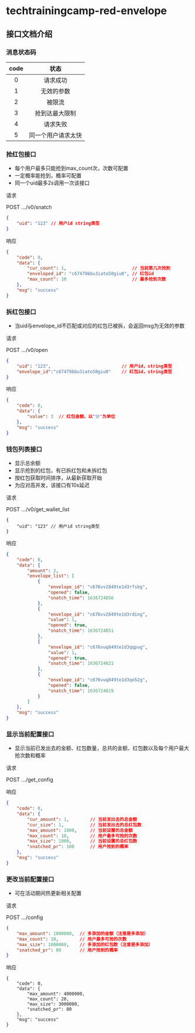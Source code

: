# techtrainingcamp-red-envelope

## 接口文档介绍

### 消息状态码

| code |        状态        |
| :--: | :----------------: |
|  0   |      请求成功      |
|  1   |     无效的参数     |
|  2   |       被限流       |
|  3   |   抢到达最大限制   |
|  4   |      请求失败      |
|  5   | 同一个用户请求太快 |



### 抢红包接口

- 每个用户最多只能抢到max_count次，次数可配置
- 一定概率能抢到，概率可配置
- 同一个uid最多2s调用一次该接口

请求

POST	.../v0/snatch

```json
{
    "uid": "123" // 用户id string类型
}
```

响应

```json
{
    "code": 0,
    "data": {
        "cur_count": 1,							// 当前第几次抢到
        "enveloped_id": "c67479bbu3iato50giu0", // 红包id 
        "max_count": 10 						// 最多抢到次数
    },
    "msg": "success"
}
```



### 拆红包接口

- 当uid与envelope_id不匹配或对应的红包已被拆，会返回msg为无效的参数

请求

POST	.../v0/open

```json
{
	"uid": "123",							// 用户id，string类型
    "envelope_id":"c67479bbu3iato50giu0"	// 红包id，string类型
}
```

响应

```json
{
    "code": 0,
    "data": {
        "value": 3	// 红包金额，以"分"为单位
    },
    "msg": "success"
}
```



### 钱包列表接口

- 显示总余额
- 显示抢到的红包，有已拆红包和未拆红包
- 按红包获取时间排序，从最新获取开始
- 为应对高并发，该接口有10s延迟

请求

POST	.../v0/get_wallet_list

```
{
    "uid": "123" // 用户id string类型
}
```

响应

```json
{
    "code": 0,
    "data": {
        "amount": 2,
        "envelope_list": [
            {
                "envelope_id": "c676vv2849te1d3rfsbg",
                "opened": false,
                "snatch_time": 1636724856
            },
            {
                "envelope_id": "c676vv2849te1d3rding",
                "value": 1,
                "opened": true,
                "snatch_time": 1636724851
            },
            {
                "envelope_id": "c676vuq849te1d3qqpug",
                "value": 1,
                "opened": true,
                "snatch_time": 1636724821
            },
            {
                "envelope_id": "c676vuq849te1d3qo52g",
                "opened": false,
                "snatch_time": 1636724819
            }
        ]
    },
    "msg": "success"
}
```

### 显示当前配置接口

- 显示当前已发出去的金额、红包数量，总共的金额、红包数以及每个用户最大抢次数和概率

请求

POST	.../get_config

响应

```json
{
    "code": 0,
    "data": {
        "cur_amount": 1, 		// 当前发出去的总金额
        "cur_size": 1,			// 当前发出去的总红包数
        "max_amount": 1000,		// 当前设置的总金额
        "max_count": 10,		// 用户最多可抢的次数
        "max_size": 1000,		// 当前设置的总红包数
        "snatched_pr": 100		// 用户抢到的概率
    },
    "msg": "success"
}
```

### 更改当前配置接口

- 可在活动期间热更新相关配置

请求

POST .../config

```json
{
    "max_amount": 1000000,	// 多添加的金额（注意是多添加）
    "max_count": 10,		// 用户最多可抢的次数
    "max_size": 1000000,	// 多添加的红包数（注意是多添加）
    "snatched_pr": 80		// 用户抢到的概率
}
```

响应

```
{
    "code": 0,
    "data": {
        "max_amount": 4000000,
        "max_count": 20,
        "max_size": 3000000,
        "snatched_pr": 80
    },
    "msg": "success"
}
```

